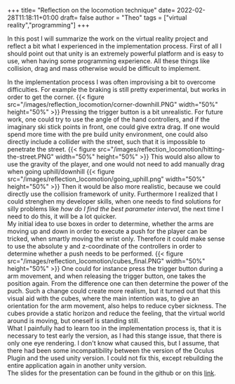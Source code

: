 +++
title= "Reflection on the locomotion technique"
date= 2022-02-28T11:18:11+01:00
draft= false
author = "Theo"
tags = ["virtual reality","programming"]
+++

In this post I will summarize the work on the virtual reality project and reflect a bit what I experienced in the implementation process. First of all I should point out that unity is an extremely powerful platform and is easy to use, when having some programming experience. All these things like collision, drag and mass otherwise would be difficult to implement.

In the implementation process I was often improvising a bit to overcome difficulties. For example the braking is still pretty experimental, but works in order to get the corner.
{{< figure src="/images/reflection_locomotion/corner-downhill.PNG"   width="50%" height="50%" >}}
Pressing the trigger button is a bit unrealistic. For future work, one could try to use the angle of the hand controllers, and if the imaginary ski stick points in front, one could give extra drag. If one would spend more time with the pre build unity environment, one could also directly include a collider with the street, such that it is impossible to penetrate the street.
{{< figure src="/images/reflection_locomotion/hitting-the-street.PNG"   width="50%" height="50%" >}} This would also allow to use the gravity of the player, and one would not need to add manually drag when going uphill/downhill
{{< figure src="/images/reflection_locomotion/going_uphill.png"   width="50%" height="50%" >}}
Then it would be also more realistic, because we could directly use the collision framework of unity. 
Furthermore I realized that I could strenghen my developer skills, when one needs to find solutions for silly problems like *how do I find the best parameter interval*, the next time I need to do this, it will be a lot quicker. 
<br>
My initial idea to use boxes in order to determine, whether the arms are moving up and down in order to execute a push for the player can be tricked, when smartly moving the wrist only. Therefore it could make sense to use the absolute y and z-coordinate of the controllers in order to determine whether a push needs to be performed.
{{< figure src="/images/reflection_locomotion/cubes_final.PNG"   width="50%" height="50%" >}}
One could for instance press the trigger button during a arm movement, and when releasing the trigger button, one takes the position again. From the difference one can then determine the power of the puch. Such a change could create more realism, but it turned out that this visual aid with the cubes, where the main intention was, to give an orientation for the arm movement, also helps to reduce cyber sickness. The cubes provide a static horizon and reduce the feeling, that the virtual world around is moving, but oneself is standing still. 
<br>
What I painfully had to learn too in the implementation process is, that it is necessary to test early the version, as I had this stange issue, that there is only one eye rendering. I don't know what caused this, but I assume, that there had been some incompatibility between the version of the Oculus Plugin and the used unity version. I could not fix this, except rebuilding the entire application again in another unity version.
<br>
The slides for the presentation can be found in the github or on this [link](https://1drv.ms/p/s!AiOj4yVSmxYLiOQTsH0_xYXo-_oPLg?e=VJJzQV).
